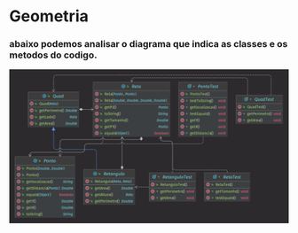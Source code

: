 # Geometria 
### abaixo podemos analisar o diagrama que indica as classes e os metodos do codigo.

<p align="center">
<img src='https://raw.githubusercontent.com/davi-tr/ProgIII/main/GEOMETRIA/image/diagrama.png'/>
</p>
